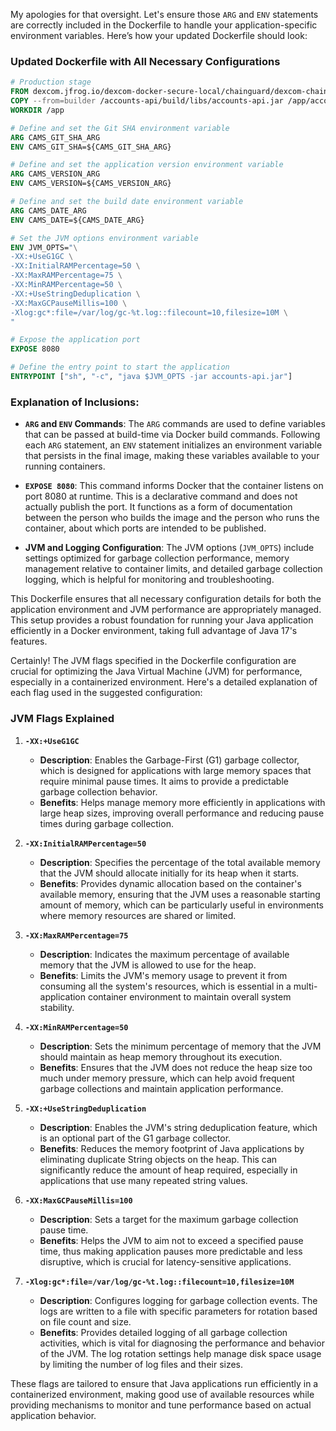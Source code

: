 My apologies for that oversight. Let's ensure those `ARG` and `ENV` statements are correctly included in the Dockerfile to handle your application-specific environment variables. Here’s how your updated Dockerfile should look:

### Updated Dockerfile with All Necessary Configurations

```Dockerfile
# Production stage
FROM dexcom.jfrog.io/dexcom-docker-secure-local/chainguard/dexcom-chainguard-jre:openjdk-17
COPY --from=builder /accounts-api/build/libs/accounts-api.jar /app/accounts-api.jar
WORKDIR /app

# Define and set the Git SHA environment variable
ARG CAMS_GIT_SHA_ARG
ENV CAMS_GIT_SHA=${CAMS_GIT_SHA_ARG}

# Define and set the application version environment variable
ARG CAMS_VERSION_ARG
ENV CAMS_VERSION=${CAMS_VERSION_ARG}

# Define and set the build date environment variable
ARG CAMS_DATE_ARG
ENV CAMS_DATE=${CAMS_DATE_ARG}

# Set the JVM options environment variable
ENV JVM_OPTS="\
-XX:+UseG1GC \
-XX:InitialRAMPercentage=50 \
-XX:MaxRAMPercentage=75 \
-XX:MinRAMPercentage=50 \
-XX:+UseStringDeduplication \
-XX:MaxGCPauseMillis=100 \
-Xlog:gc*:file=/var/log/gc-%t.log::filecount=10,filesize=10M \
"

# Expose the application port
EXPOSE 8080

# Define the entry point to start the application
ENTRYPOINT ["sh", "-c", "java $JVM_OPTS -jar accounts-api.jar"]
```

### Explanation of Inclusions:

- **`ARG` and `ENV` Commands**: The `ARG` commands are used to define variables that can be passed at build-time via Docker build commands. Following each `ARG` statement, an `ENV` statement initializes an environment variable that persists in the final image, making these variables available to your running containers.

- **`EXPOSE 8080`**: This command informs Docker that the container listens on port 8080 at runtime. This is a declarative command and does not actually publish the port. It functions as a form of documentation between the person who builds the image and the person who runs the container, about which ports are intended to be published.

- **JVM and Logging Configuration**: The JVM options (`JVM_OPTS`) include settings optimized for garbage collection performance, memory management relative to container limits, and detailed garbage collection logging, which is helpful for monitoring and troubleshooting.

This Dockerfile ensures that all necessary configuration details for both the application environment and JVM performance are appropriately managed. This setup provides a robust foundation for running your Java application efficiently in a Docker environment, taking full advantage of Java 17's features.


Certainly! The JVM flags specified in the Dockerfile configuration are crucial for optimizing the Java Virtual Machine (JVM) for performance, especially in a containerized environment. Here's a detailed explanation of each flag used in the suggested configuration:

### JVM Flags Explained

1. **`-XX:+UseG1GC`**
   - **Description**: Enables the Garbage-First (G1) garbage collector, which is designed for applications with large memory spaces that require minimal pause times. It aims to provide a predictable garbage collection behavior.
   - **Benefits**: Helps manage memory more efficiently in applications with large heap sizes, improving overall performance and reducing pause times during garbage collection.

2. **`-XX:InitialRAMPercentage=50`**
   - **Description**: Specifies the percentage of the total available memory that the JVM should allocate initially for its heap when it starts.
   - **Benefits**: Provides dynamic allocation based on the container's available memory, ensuring that the JVM uses a reasonable starting amount of memory, which can be particularly useful in environments where memory resources are shared or limited.

3. **`-XX:MaxRAMPercentage=75`**
   - **Description**: Indicates the maximum percentage of available memory that the JVM is allowed to use for the heap.
   - **Benefits**: Limits the JVM's memory usage to prevent it from consuming all the system's resources, which is essential in a multi-application container environment to maintain overall system stability.

4. **`-XX:MinRAMPercentage=50`**
   - **Description**: Sets the minimum percentage of memory that the JVM should maintain as heap memory throughout its execution.
   - **Benefits**: Ensures that the JVM does not reduce the heap size too much under memory pressure, which can help avoid frequent garbage collections and maintain application performance.

5. **`-XX:+UseStringDeduplication`**
   - **Description**: Enables the JVM's string deduplication feature, which is an optional part of the G1 garbage collector.
   - **Benefits**: Reduces the memory footprint of Java applications by eliminating duplicate String objects on the heap. This can significantly reduce the amount of heap required, especially in applications that use many repeated string values.

6. **`-XX:MaxGCPauseMillis=100`**
   - **Description**: Sets a target for the maximum garbage collection pause time.
   - **Benefits**: Helps the JVM to aim not to exceed a specified pause time, thus making application pauses more predictable and less disruptive, which is crucial for latency-sensitive applications.

7. **`-Xlog:gc*:file=/var/log/gc-%t.log::filecount=10,filesize=10M`**
   - **Description**: Configures logging for garbage collection events. The logs are written to a file with specific parameters for rotation based on file count and size.
   - **Benefits**: Provides detailed logging of all garbage collection activities, which is vital for diagnosing the performance and behavior of the JVM. The log rotation settings help manage disk space usage by limiting the number of log files and their sizes.

These flags are tailored to ensure that Java applications run efficiently in a containerized environment, making good use of available resources while providing mechanisms to monitor and tune performance based on actual application behavior.
